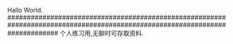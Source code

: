 Hallo World.
#############################################################################################################################
个人练习用,无聊时可存取资料.
